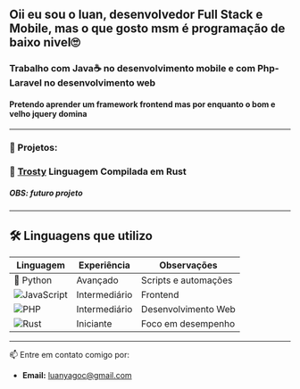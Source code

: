 ## Oii eu sou o luan, desenvolvedor Full Stack e Mobile, mas o que gosto msm é programação de baixo nivel🙄
### Trabalho com Java☕ no desenvolvimento mobile e com Php-Laravel no desenvolvimento web
#### Pretendo aprender um framework frontend mas por enquanto o bom e velho jquery domina 
---
### 🚀 Projetos:

### 🔗 [Trosty](https://github.com/seu-usuario/trust) Linguagem Compilada em Rust 
##### OBS: futuro projeto
---

## 🛠️ Linguagens que utilizo

| Linguagem      | Experiência   | Observações          |
|----------------|---------------|----------------------|
| 🐍 Python      | Avançado      | Scripts e automações |
| ![JavaScript](https://img.shields.io/badge/JavaScript-F7DF1E?style=for-the-badge&logo=javascript&logoColor=white) | Intermediário | Frontend              |
| ![PHP](https://img.shields.io/badge/PHP-777BB4?style=for-the-badge&logo=php&logoColor=white)         | Intermediário | Desenvolvimento Web  |
| ![Rust](https://img.shields.io/badge/Rust-000000?style=for-the-badge&logo=rust&logoColor=white)       | Iniciante     | Foco em desempenho   |




---
📫 Entre em contato comigo por:
- **Email:** [luanyagoc@gmail.com](mailto:luanyagoc@gmail.com)
